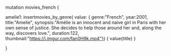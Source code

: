 mutation movies_french {

 amelie1: insertmovies_by_genre(
    value: { 
      genre:"French", 
      year:2001,
      title:"Amelie",
      synopsis:"Amélie is an innocent and naive girl in Paris with her own sense of justice. She decides to help those around her and, along the way, discovers love.",
      duration:122,
      thumbnail:"https://i.imgur.com/fan0H9k.mp4"}) {
    value{title}
  }
  
}

